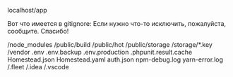 localhost/app


Вот что имеется в gitignore:
Если нужно что-то исключить, пожалуйста, сообщите.
Спасибо!

/node_modules
/public/build
/public/hot
/public/storage
/storage/*.key
/vendor
.env
.env.backup
.env.production
.phpunit.result.cache
Homestead.json
Homestead.yaml
auth.json
npm-debug.log
yarn-error.log
/.fleet
/.idea
/.vscode
